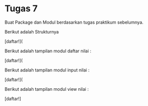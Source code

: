 # Tugas 7

Buat Package dan Modul berdasarkan tugas praktikum sebelumnya.

Berikut adalah Strukturnya

[daftar!](

Berikut adalah tampilan modul daftar nilai :

[daftar!](

Berikut adalah tampilan modul input nilai :

[daftar!](

Berikut adalah tampilan modul view nilai :

[daftar!]
